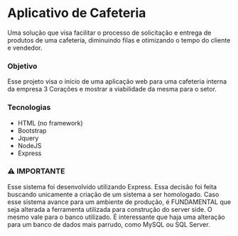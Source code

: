 <h1>Aplicativo de Cafeteria</h1>
<p>Uma solução que visa facilitar o processo de solicitação e entrega de produtos de uma cafeteria, diminuindo filas e otimizando o tempo do cliente e vendedor.</p>
<h3>Objetivo</h3>
<p>Esse projeto visa o início de uma aplicação web para uma cafeteria interna da empresa 3 Corações e mostrar a viabilidade da mesma para o setor.</p>
<h3>Tecnologias</h3>
<ul>
  <li>HTML (no framework)</li>
  <li>Bootstrap</li>
  <li>Jquery</li>
  <li>NodeJS</li>
  <li>Express</li>
</ul>
<h3>⚠️ IMPORTANTE</h3>
<p>Esse sistema foi desenvolvido utilizando Express. Essa decisão foi feita buscando unicamente a criação de um sistema a ser homologado. Caso esse sistema avance para um ambiente de produção, é FUNDAMENTAL que seja alterada a ferramenta utilizada para construção do server side. O mesmo vale para o banco utilizado. É interessante que haja uma alteração para um banco de dados mais parrudo, como MySQL ou SQL Server.</p>
